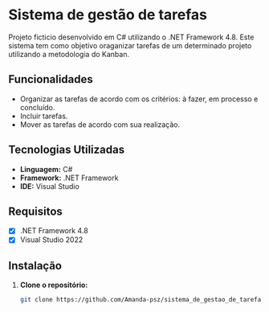 # Sistema de gestão de tarefas

Projeto ficticio desenvolvido em C# utilizando o .NET Framework 4.8. Este sistema tem como objetivo oraganizar tarefas de um determinado projeto utilizando a metodologia do Kanban.

## Funcionalidades

- Organizar as tarefas de acordo com os critérios: à fazer, em processo e concluído.
- Incluir tarefas.
- Mover as tarefas de acordo com sua realização.


## Tecnologias Utilizadas

- **Linguagem:** C#
- **Framework:** .NET Framework
- **IDE:** Visual Studio

## Requisitos

- [x] .NET Framework 4.8
- [x] Visual Studio 2022

## Instalação

1. **Clone o repositório:**
   ```bash
   git clone https://github.com/Amanda-psz/sistema_de_gestao_de_tarefas.git
